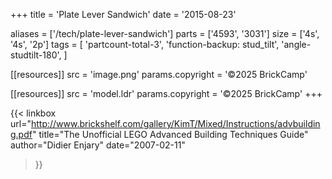 +++
title = 'Plate Lever Sandwich'
date  = '2015-08-23'

aliases = ['/tech/plate-lever-sandwich']
parts = ['4593', '3031']
size  = ['4s', '4s', '2p']
tags  = [
  'partcount-total-3',
  'function-backup: stud_tilt',
  'angle-studtilt-180',
]

[[resources]]
src              = 'image.png'
params.copyright = '©2025 BrickCamp'

[[resources]]
src              = 'model.ldr'
params.copyright = '©2025 BrickCamp'
+++

{{< linkbox
    url="http://www.brickshelf.com/gallery/KimT/Mixed/Instructions/advbuilding.pdf"
    title="The Unofficial LEGO Advanced Building Techniques Guide"
    author="Didier Enjary"
    date="2007-02-11"
>}}

